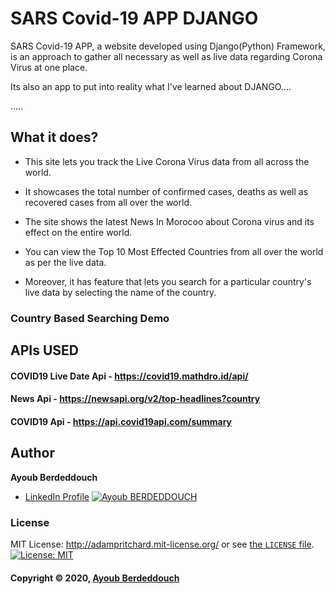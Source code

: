 # SARS Covid-19 APP DJANGO

SARS Covid-19 APP, a website developed using Django(Python) Framework, is an approach to gather all necessary as well as live data regarding Corona Virus at one place.

Its also an app to put into reality what I've learned about DJANGO.... 

.....

## What it does?

* This site lets you track the Live Corona Virus data from all across the world.

* It showcases the total number of confirmed cases, deaths as well as recovered cases from all over the world.

* The site shows the latest News In Morocoo about Corona virus and its effect on the entire world.

* You can view the Top 10 Most Effected Countries from all over the world as per the live data.

* Moreover, it has feature that lets you search for a particular country's live data by selecting the name of the country.

### Country Based Searching Demo


## APIs USED

#### COVID19 Live Date Api - https://covid19.mathdro.id/api/ 

#### News Api - https://newsapi.org/v2/top-headlines?country

#### COVID19 Api - https://api.covid19api.com/summary 

## Author

**Ayoub Berdeddouch**

* [LinkedIn Profile](https://www.linkedin.com/in/ayoub-berdeddouch/)
[![Ayoub BERDEDDOUCH](https://img.shields.io/badge/LinkedIn-0077B5?style=for-the-badge&logo=linkedin&logoColor=white)](https://www.linkedin.com/in/ayoub-berdeddouch/)

### License

MIT License: http://adampritchard.mit-license.org/ or see [the `LICENSE` file](https://github.com/ayoub-berdeddouch/covid19_django/blob/main/LICENSE).
[![License: MIT](https://img.shields.io/badge/License-MIT-yellow.svg)](https://github.com/ayoub-berdeddouch/covid19_django/blob/main/LICENSE)

#### Copyright © 2020, [Ayoub Berdeddouch](https://github.com/ayoub-berdeddouch)


